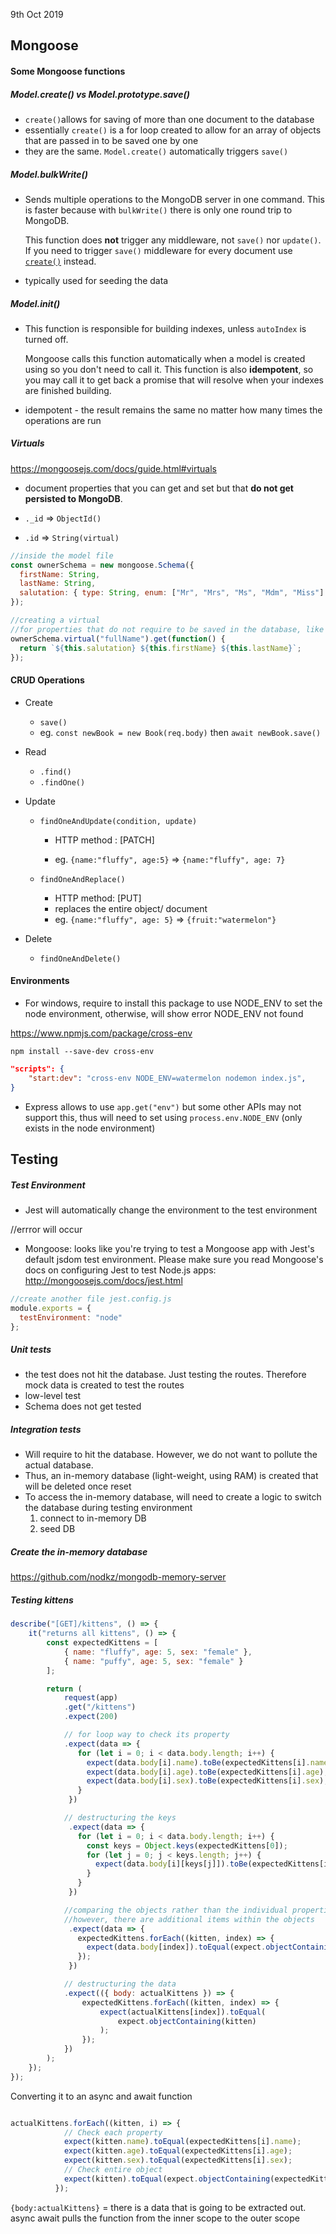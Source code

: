 9th Oct 2019

## Mongoose

#### Some Mongoose functions

##### Model.create() vs Model.prototype.save()

- `create()`allows for saving of more than one document to the database
- essentially `create()` is a for loop created to allow for an array of objects that are passed in to be saved one by one
- they are the same. `Model.create()` automatically triggers `save()`



##### Model.bulkWrite()

- Sends multiple operations to the MongoDB server in one command. This is faster because with `bulkWrite()` there is only one round trip to MongoDB.

  This function does **not** trigger any middleware, not `save()` nor `update()`. If you need to trigger `save()` middleware for every document use [`create()`](http://mongoosejs.com/docs/api.html#model_Model.create) instead.

- typically used for seeding the data



##### Model.init()

- This function is responsible for building indexes, unless `autoIndex` is turned off.

  Mongoose calls this function automatically when a model is created using so you don't need to call it. This function is also **idempotent**, so you may call it to get back a promise that will resolve when your indexes are finished building.

- idempotent - the result remains the same no matter how many times the operations are run



##### Virtuals

https://mongoosejs.com/docs/guide.html#virtuals

- document properties that you can get and set but that **do not get persisted to MongoDB**. 

- `._id` => `ObjectId()`
- `.id` => `String(virtual)`

```js
//inside the model file
const ownerSchema = new mongoose.Schema({
  firstName: String,
  lastName: String,
  salutation: { type: String, enum: ["Mr", "Mrs", "Ms", "Mdm", "Miss"] }
});

//creating a virtual
//for properties that do not require to be saved in the database, like for instance the full name
ownerSchema.virtual("fullName").get(function() {
  return `${this.salutation} ${this.firstName} ${this.lastName}`;
});
```



#### CRUD Operations

- Create
  - `save()`
  - eg. `const newBook = new Book(req.body)` then `await newBook.save()`

- Read
  - `.find()`
  - `.findOne()`
- Update
  
  - `findOneAndUpdate(condition, update)` 
  
    - HTTP method : [PATCH]
  
    - eg. `{name:"fluffy", age:5}` => `{name:"fluffy", age: 7}`
  
  - `findOneAndReplace()` 
  
    - HTTP method: [PUT]
    - replaces the entire object/ document
    - eg. `{name:"fluffy", age: 5}` => `{fruit:"watermelon"}`
- Delete
  
  - `findOneAndDelete()`



#### Environments

- For windows, require to install this package to use NODE_ENV to set the node environment, otherwise, will show error NODE_ENV not found

https://www.npmjs.com/package/cross-env

`npm install --save-dev cross-env`

```json
"scripts": {
    "start:dev": "cross-env NODE_ENV=watermelon nodemon index.js",
}
```

- Express allows to use `app.get("env")` but some other APIs may not support this, thus will need to set using `process.env.NODE_ENV` (only exists in the node environment)



## Testing

##### Test Environment

- Jest will automatically change the environment to the test environment

//errror will occur 

- Mongoose: looks like you're trying to test a Mongoose app with Jest's default jsdom test environment. Please make sure you read Mongoose's docs on configuring Jest to test Node.js apps: http://mongoosejs.com/docs/jest.html

```js
//create another file jest.config.js
module.exports = {
  testEnvironment: "node"
};
```



##### Unit tests

- the test does not hit the database. Just testing the routes. Therefore mock data is created to test the routes
- low-level test
- Schema does not get tested



##### Integration tests

- Will require to hit the database. However, we do not want to pollute the actual database.
- Thus, an in-memory database (light-weight, using RAM) is created that will be deleted once reset
- To access the in-memory database, will need to create a logic to switch the database during testing environment
  1. connect to in-memory DB
  2. seed DB 



##### Create the in-memory database

https://github.com/nodkz/mongodb-memory-server



##### Testing kittens 

```js
describe("[GET]/kittens", () => {
    it("returns all kittens", () => {
        const expectedKittens = [
            { name: "fluffy", age: 5, sex: "female" },
            { name: "puffy", age: 5, sex: "female" }
        ];

        return (
            request(app)
            .get("/kittens")
            .expect(200)

            // for loop way to check its property
            .expect(data => {
               for (let i = 0; i < data.body.length; i++) {
                 expect(data.body[i].name).toBe(expectedKittens[i].name);
                 expect(data.body[i].age).toBe(expectedKittens[i].age);
                 expect(data.body[i].sex).toBe(expectedKittens[i].sex);
               }
             })

            // destructuring the keys
             .expect(data => {
               for (let i = 0; i < data.body.length; i++) {
                 const keys = Object.keys(expectedKittens[0]);
                 for (let j = 0; j < keys.length; j++) {
                   expect(data.body[i][keys[j]]).toBe(expectedKittens[i][keys[j]]);
                 }
               }
             })

            //comparing the objects rather than the individual properties
            //however, there are additional items within the objects
             .expect(data => {
               expectedKittens.forEach((kitten, index) => {
                 expect(data.body[index]).toEqual(expect.objectContaining(kitten));
               });
             })

            // destructuring the data
            .expect(({ body: actualKittens }) => {
                expectedKittens.forEach((kitten, index) => {
                    expect(actualKittens[index]).toEqual(
                        expect.objectContaining(kitten)
                    );
                });
            })
        );
    });
});
```

Converting it to an async and await function

```js

```



```js
actualKittens.forEach((kitten, i) => {
            // Check each property
            expect(kitten.name).toEqual(expectedKittens[i].name);
            expect(kitten.age).toEqual(expectedKittens[i].age);
            expect(kitten.sex).toEqual(expectedKittens[i].sex);
            // Check entire object
            expect(kitten).toEqual(expect.objectContaining(expectedKittens[i]));
          });


```

`{body:actualKittens}` = there is a data that is going to be extracted out.
async await pulls the function from the inner scope to the outer scope
